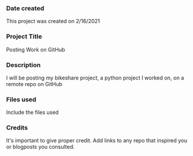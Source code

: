 ### Date created
This project was created on 2/16/2021

### Project Title
Posting Work on GitHub
### Description
I will be posting my bikeshare project, a python project I worked on, on a remote repo on GitHub 
### Files used
Include the files used

### Credits
It's important to give proper credit. Add links to any repo that inspired you or blogposts you consulted.

